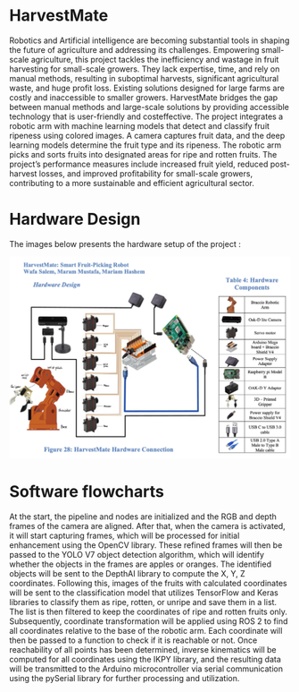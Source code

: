 # HarvestMate

Robotics and Artificial intelligence are becoming substantial tools in shaping the future of agriculture and addressing its challenges. Empowering small-scale agriculture, this project tackles the inefficiency and wastage in fruit harvesting for small-scale growers. They lack expertise, time, and rely on manual methods, resulting in suboptimal harvests, significant agricultural waste, and huge profit loss. Existing solutions designed for large farms are costly and inaccessible to smaller growers. HarvestMate bridges the gap between manual methods and large-scale solutions by providing accessible technology that is user-friendly and costeffective. The project integrates a robotic arm with machine learning models that detect and classify fruit ripeness using colored images. A camera captures fruit data, and the deep learning models determine the fruit type and its ripeness. The robotic arm picks and sorts fruits into designated areas for ripe and rotten fruits. The project’s performance measures include increased fruit yield, reduced post-harvest losses, and improved profitability for small-scale growers, contributing to a more sustainable and efficient agricultural sector. 

# Hardware Design 

The images below presents the hardware setup of the project : 

![Hardware Desgin](imagesREADME/hw.png)

# Software flowcharts 




At the start, the pipeline and nodes are initialized and the RGB and depth frames of the camera are aligned. After that, when the camera is activated, it will start capturing frames, which will be processed for initial enhancement using the OpenCV library. These refined frames will then be passed to the YOLO V7 object detection algorithm, which will identify whether the objects in the frames are apples or oranges. The identified objects will be sent to the DepthAI library to compute the X, Y, Z coordinates. Following this, images of the fruits with calculated coordinates will be sent to the classification model that utilizes TensorFlow and Keras libraries to classify them as ripe, rotten, or unripe and save them in a list. The list is then filtered to keep the coordinates of ripe and rotten fruits only. Subsequently, coordinate transformation will be applied using ROS 2 to find all coordinates relative to the base of the robotic arm. Each coordinate will then be passed to a function to check if it is reachable or not. Once reachability of all points has been determined, inverse kinematics will be computed for all coordinates using the IKPY library, and the resulting data will be transmitted to the Arduino microcontroller via serial communication using the pySerial library for further processing and utilization.  

